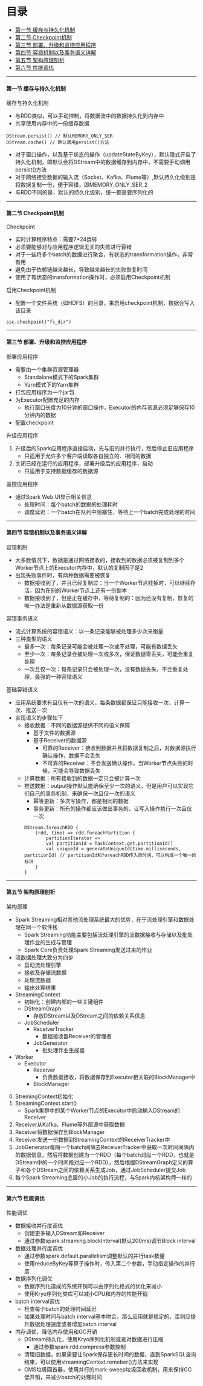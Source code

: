 # 目录 #

- [第一节 缓存与持久化机制](#1)
- [第二节 Checkpoint机制](#2)
- [第三节 部署、升级和监控应用程序](#3)
- [第四节 容错机制以及事务语义详解](#4)
- [第五节 架构原理剖析](#5)
- [第六节 性能调优](#6)

***

<h4 id='1'>第一节 缓存与持久化机制</h4>

缓存与持久化机制
- 与RDD类似，可以手动控制，将数据流中的数据持久化到内存中
- 共享使用内存中的一份缓存数据
```
DStream.persist() // 默认MEMORY_ONLY_SER
DStream.cache() // 默认调用persist()方法
```
- 对于窗口操作，以及基于状态的操作（updateStateByKey），默认隐式开启了持久化机制，即默认会将DStream中的数据缓存到内存中，不需要手动调用persist()方法
- 对于网络接受数据的输入流（Socket、Kafka、Flume等）,默认持久化级别是将数据复制一份，便于容错，即MEMORY_ONLY_SER_2
- 与RDD不同的是，默认的持久化级别，统一都是要序列化的

***

<h4 id='2'>第二节 Checkpoint机制</h4>

Checkpoint
- 实时计算程序特点：需要7*24运转
- 必须要能够对与应用程序逻辑无关的失败进行容错
- 对于一些将多个batch的数据进行聚合，有状态的transformation操作，非常有用
- 避免由于依赖链越来越长，导致越来越长的失败恢复时间
- 使用了有状态的transformation操作时，必须启用Checkpoint机制

启用Checkpoint机制
- 配置一个文件系统（如HDFS）的目录，来启用checkpoint机制，数据会写入该目录
```
ssc.checkpoint("fs_dir")
```

***

<h4 id='3'>第三节 部署、升级和监控应用程序</h4>

部署应用程序
- 需要由一个集群资源管理器
    - Standalone模式下的Spark集群
    - Yarn模式下的Yarn集群
- 打包应用程序为一个jar包
- 为Executor配置充足的内存
    - 执行窗口长度为10分钟的窗口操作，Executor的内存资源必须足够保存10分钟内的数据
- 配置checkpoint

升级应用程序
1. 升级后的Spark应用程序直接启动，先与旧的并行执行，然后停止旧应用程序
    - 只适用于允许多个客户端读取各自独立的、相同的数据
2. 关闭已经在运行的应用程序，部署升级后的应用程序，启动
    - 只适用于支持数据缓存的数据源

监控应用程序
- 通过Spark Web UI显示相关信息
    - 处理时间：每个batch的数据的处理耗时
    - 调度延迟：一个batch在队列中阻塞住，等待上一个batch完成处理的时间

***

<h4 id='4'>第四节 容错机制以及事务语义详解</h4>

容错机制
- 大多数情况下，数据是通过网络接收的，接收到的数据必须被复制到多个Worker节点上的Executor内存中，默认的复制因子是2
- 出现失败事件时，有两种数据需要被恢复
    - 数据接收到了，并且已经复制过：当一个Worker节点挂掉时，可以继续存活，因为在别的Worker节点上还有一份副本
    - 数据接收到了，但是正在缓存中，等待复制的：因为还没有复制，恢复的唯一办法是重新从数据源获取一份

容错事务语义
- 流式计算系统的容错语义：以一条记录能够被处理多少次来衡量
- 三种类型的语义
    - 最多一次：每条记录可能会被处理一次或不处理，可能有数据丢失
    - 至少一次：每条记录会被处理一次或多次，保证数据零丢失，可能会重复处理
    - 一次且仅一次：每条记录只会被处理一次，没有数据丢失，不会重复处理，最强的一种容错语义

基础容错语义
- 应用系统要求有且仅有一次的语义，每条数据都保证只能接收一次、计算一次、推送一次
- 实现语义的步骤如下
    - 接收数据：不同的数据源提供不同的语义保障
        - 基于文件的数据源
        - 基于Receiver的数据源
            - 可靠的Receiver：接收到数据并且将数据复制之后，对数据源执行确认操作，数据不会丢失
            - 不可靠的Receiver：不会发送确认操作，当Worker节点失败的时候，可能会导致数据丢失
    - 计算数据：所有接收到的数据一定只会被计算一次
    - 推送数据：output操作默认能确保至少一次的语义，但是用户可以实现它们自己的事务机制，来确保一次且仅一次的语义
        - 幂等更新：多次写操作，都是相同的数据
        - 事务更新：所有的操作都应该做出事务的，让写入操作执行一次且仅一次
        ```
        DStream.foreachRDD {
            (rdd, time) => rdd.foreachPartition {
                partitionIterator =>
                val partitionId = TaskContext.get.partitionId()
                val uniqueId = generateUniqueId(time.milliseconds, partitionId) // partitionId和foreachRDD传入的时间，可以构成一个唯一的标识
            }
        }
        ```

***

<h4 id='5'>第五节 架构原理剖析</h4>

架构原理
- Spark Streaming相对其他流处理系统最大的优势，在于流处理引擎和数据处理在同一个软件栈
    - Spark Streaming功能主要包括流处理引擎的流数据接收与存储以及批处理作业的生成与管理
    - Spark Core负责处理Spark Streaming发送过来的作业
- 流数据处理大致分为四步
    - 启动流处理引擎
    - 接收及存储流数据
    - 处理流数据
    - 输出处理结果
- StreamingContext
    - 初始化：创建内部的一些关键组件
    - DStreamGraph
        - 存放DStream以及DStream之间的依赖关系信息
    - JobScheduler
        - ReceiverTracker
            - 数据接收器Receiver的管理者
        - JobGenerator
            - 批处理作业生成器
- Worker
    - Executor
        - Receiver
            - 负责数据接收，将数据保存到Executor相关联的BlockManager中
        - BlockManager
0. StremingContext初始化
1. StreamingContext.start()
    - Spark集群中的某个Worker节点的Executor中启动输入DStream的Receiver
2. Receiver从Kafka、Flume等外部源中获取数据
3. Receiver将数据保存到BlockManager
4. Receiver发送一份数据到StreamingContext的ReceiverTracker中
5. JobGenerator每隔一个batch间隔去ReceiverTracker中获取一次时间间隔内的数据信息，然后将数据创建为一个RDD（每个batch对应一个RDD，也就是DStream中的一个时间段对应一个RDD），然后根据DStreamGraph定义的算子和各个DStream之间的依赖关系生成Job，通过JobScheduler提交Job
6. 每个Spark Streaming底层的小Job的执行流程，与Spark内核架构师一样的

***

<h4 id='6'>第六节 性能调优</h4>

性能调优
- 数据接收并行度调优
    - 创建更多输入DStream和Receiver
    - 通过参数spark.streaming.blockInterval(默认200ms)调节Block interval
- 数据处理并行度调优
    - 通过参数spark.default.parallelism调整默认的并行task数量
    - 使用reduceByKey等算子操作时，传入第二个参数，手动指定操作的并行度
- 数据序列化调优
    - 数据序列化造成的系统开销可以由序列化格式的优化来减小
    - 使用Kryo序列化类库可以减小CPU和内存的性能开销
- batch interval调优
    - 检查每个batch的处理时间延迟
    - 如果处理时间与batch interval基本吻合，那么应用就是稳定的，否则应提升数据处理速度或者增加batch interval
- 内存调优，降低内存使用和GC开销
    - DStream持久化，使用Kryo序列化机制或者对数据进行压缩
        - 通过参数spark.rdd.compress参数控制
    - 清理旧数据，如果需要让Spark保存更长时间的数据，直到SparkSQL查询结束，可以使用streamingContext.remeber()方法来实现
    - CMS垃圾回首器，使用并行的mark-sweep垃圾回收机制，用来保持GC低开销，来减少batch的处理时间